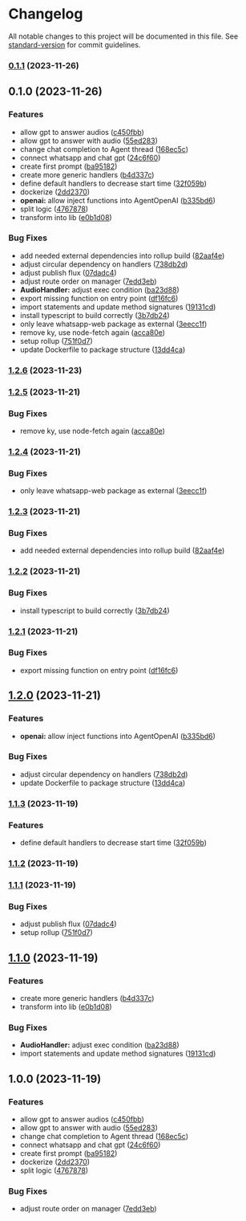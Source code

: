# Changelog

All notable changes to this project will be documented in this file. See [standard-version](https://github.com/conventional-changelog/standard-version) for commit guidelines.

### [0.1.1](https://github.com/gabrielh-silvestre/s1-agents/compare/v0.1.0...v0.1.1) (2023-11-26)

## 0.1.0 (2023-11-26)


### Features

* allow gpt to answer audios ([c450fbb](https://github.com/gabrielh-silvestre/s1-agents/commit/c450fbb44b1737692e91cd1bd8149eedcd7137c8))
* allow gpt to answer with audio ([55ed283](https://github.com/gabrielh-silvestre/s1-agents/commit/55ed283eac071f6b523b1519089fec41b271c48a))
* change chat completion to Agent thread ([168ec5c](https://github.com/gabrielh-silvestre/s1-agents/commit/168ec5c62619ca04ed61454b3098cb014d8cd158))
* connect whatsapp and chat gpt ([24c6f60](https://github.com/gabrielh-silvestre/s1-agents/commit/24c6f602d0a23d437e6b9bbeb4cb591160d66af5))
* create first prompt ([ba95182](https://github.com/gabrielh-silvestre/s1-agents/commit/ba95182b3844e98860138db3d8eeb392463d7ee7))
* create more generic handlers ([b4d337c](https://github.com/gabrielh-silvestre/s1-agents/commit/b4d337c6661bef53c53e64f1bf7202497b036b41))
* define default handlers to decrease start time ([32f059b](https://github.com/gabrielh-silvestre/s1-agents/commit/32f059bf2e61c272895eab5eeca8abd892bc12fe))
* dockerize ([2dd2370](https://github.com/gabrielh-silvestre/s1-agents/commit/2dd237094cba40a4b6980503a682be131705ebad))
* **openai:** allow inject functions into AgentOpenAI ([b335bd6](https://github.com/gabrielh-silvestre/s1-agents/commit/b335bd68a38369ee480bacc6aa590b650769194a))
* split logic ([4767878](https://github.com/gabrielh-silvestre/s1-agents/commit/47678789e4db41f14b18dad537f9a4d538911e15))
* transform into lib ([e0b1d08](https://github.com/gabrielh-silvestre/s1-agents/commit/e0b1d0816cc91e8f9cc3c8ed053b010f3c3ec96e))


### Bug Fixes

* add needed external dependencies into rollup build ([82aaf4e](https://github.com/gabrielh-silvestre/s1-agents/commit/82aaf4e0331d7348d7278cf8ca3ef1e135b1c53b))
* adjust circular dependency on handlers ([738db2d](https://github.com/gabrielh-silvestre/s1-agents/commit/738db2da3cfb67ef2abcb6b24e3d38c1e4dc6d0f))
* adjust publish flux ([07dadc4](https://github.com/gabrielh-silvestre/s1-agents/commit/07dadc4427b0f9e35b3a4698e0d2ca8717612d87))
* adjust route order on manager ([7edd3eb](https://github.com/gabrielh-silvestre/s1-agents/commit/7edd3eb67490b9981f6fe1320887a447242b4cf2))
* **AudioHandler:** adjust exec condition ([ba23d88](https://github.com/gabrielh-silvestre/s1-agents/commit/ba23d88b61f70a4dac0fd3b9442d6d94e6f71824))
* export missing function on entry point ([df16fc6](https://github.com/gabrielh-silvestre/s1-agents/commit/df16fc64502b73b73cb29581ede03fb2945a5fb6))
* import statements and update method signatures ([19131cd](https://github.com/gabrielh-silvestre/s1-agents/commit/19131cd4f20a185b254f996e37dabfa1aad37040))
* install typescript to build correctly ([3b7db24](https://github.com/gabrielh-silvestre/s1-agents/commit/3b7db2438a1bf01577b7233776e1b60b4da94bfa))
* only leave whatsapp-web package as external ([3eecc1f](https://github.com/gabrielh-silvestre/s1-agents/commit/3eecc1f14ddc488304ac3f42f0f70e22567cb939))
* remove ky, use node-fetch again ([acca80e](https://github.com/gabrielh-silvestre/s1-agents/commit/acca80ecbea5474c3ca2861a199bb734a5b05170))
* setup rollup ([751f0d7](https://github.com/gabrielh-silvestre/s1-agents/commit/751f0d72dd53e8abc69b6a37d0936fdb47c2f619))
* update Dockerfile to package structure ([13dd4ca](https://github.com/gabrielh-silvestre/s1-agents/commit/13dd4cab7a3d601eb0df79bbe374b2872cef46c7))

### [1.2.6](https://github.com/gabrielh-silvestre/s1-agents/compare/v1.2.5...v1.2.6) (2023-11-23)

### [1.2.5](https://github.com/gabrielh-silvestre/s1-agents/compare/v1.2.4...v1.2.5) (2023-11-21)


### Bug Fixes

* remove ky, use node-fetch again ([acca80e](https://github.com/gabrielh-silvestre/s1-agents/commit/acca80ecbea5474c3ca2861a199bb734a5b05170))

### [1.2.4](https://github.com/gabrielh-silvestre/s1-agents/compare/v1.2.3...v1.2.4) (2023-11-21)


### Bug Fixes

* only leave whatsapp-web package as external ([3eecc1f](https://github.com/gabrielh-silvestre/s1-agents/commit/3eecc1f14ddc488304ac3f42f0f70e22567cb939))

### [1.2.3](https://github.com/gabrielh-silvestre/s1-agents/compare/v1.2.2...v1.2.3) (2023-11-21)


### Bug Fixes

* add needed external dependencies into rollup build ([82aaf4e](https://github.com/gabrielh-silvestre/s1-agents/commit/82aaf4e0331d7348d7278cf8ca3ef1e135b1c53b))

### [1.2.2](https://github.com/gabrielh-silvestre/s1-agents/compare/v1.2.1...v1.2.2) (2023-11-21)


### Bug Fixes

* install typescript to build correctly ([3b7db24](https://github.com/gabrielh-silvestre/s1-agents/commit/3b7db2438a1bf01577b7233776e1b60b4da94bfa))

### [1.2.1](https://github.com/gabrielh-silvestre/s1-agents/compare/v1.2.0...v1.2.1) (2023-11-21)


### Bug Fixes

* export missing function on entry point ([df16fc6](https://github.com/gabrielh-silvestre/s1-agents/commit/df16fc64502b73b73cb29581ede03fb2945a5fb6))

## [1.2.0](https://github.com/gabrielh-silvestre/s1-agents/compare/v1.1.3...v1.2.0) (2023-11-21)


### Features

* **openai:** allow inject functions into AgentOpenAI ([b335bd6](https://github.com/gabrielh-silvestre/s1-agents/commit/b335bd68a38369ee480bacc6aa590b650769194a))


### Bug Fixes

* adjust circular dependency on handlers ([738db2d](https://github.com/gabrielh-silvestre/s1-agents/commit/738db2da3cfb67ef2abcb6b24e3d38c1e4dc6d0f))
* update Dockerfile to package structure ([13dd4ca](https://github.com/gabrielh-silvestre/s1-agents/commit/13dd4cab7a3d601eb0df79bbe374b2872cef46c7))

### [1.1.3](https://github.com/gabrielh-silvestre/s1-agents/compare/v1.1.2...v1.1.3) (2023-11-19)


### Features

* define default handlers to decrease start time ([32f059b](https://github.com/gabrielh-silvestre/s1-agents/commit/32f059bf2e61c272895eab5eeca8abd892bc12fe))

### [1.1.2](https://github.com/gabrielh-silvestre/s1-agents/compare/v1.1.1...v1.1.2) (2023-11-19)

### [1.1.1](https://github.com/gabrielh-silvestre/s1-agents/compare/v1.1.0...v1.1.1) (2023-11-19)


### Bug Fixes

* adjust publish flux ([07dadc4](https://github.com/gabrielh-silvestre/s1-agents/commit/07dadc4427b0f9e35b3a4698e0d2ca8717612d87))
* setup rollup ([751f0d7](https://github.com/gabrielh-silvestre/s1-agents/commit/751f0d72dd53e8abc69b6a37d0936fdb47c2f619))

## [1.1.0](https://github.com/gabrielh-silvestre/s1-agents/compare/v1.0.0...v1.1.0) (2023-11-19)


### Features

* create more generic handlers ([b4d337c](https://github.com/gabrielh-silvestre/s1-agents/commit/b4d337c6661bef53c53e64f1bf7202497b036b41))
* transform into lib ([e0b1d08](https://github.com/gabrielh-silvestre/s1-agents/commit/e0b1d0816cc91e8f9cc3c8ed053b010f3c3ec96e))


### Bug Fixes

* **AudioHandler:** adjust exec condition ([ba23d88](https://github.com/gabrielh-silvestre/s1-agents/commit/ba23d88b61f70a4dac0fd3b9442d6d94e6f71824))
* import statements and update method signatures ([19131cd](https://github.com/gabrielh-silvestre/s1-agents/commit/19131cd4f20a185b254f996e37dabfa1aad37040))

## 1.0.0 (2023-11-19)


### Features

* allow gpt to answer audios ([c450fbb](https://github.com/gabrielh-silvestre/s1-agents/commit/c450fbb44b1737692e91cd1bd8149eedcd7137c8))
* allow gpt to answer with audio ([55ed283](https://github.com/gabrielh-silvestre/s1-agents/commit/55ed283eac071f6b523b1519089fec41b271c48a))
* change chat completion to Agent thread ([168ec5c](https://github.com/gabrielh-silvestre/s1-agents/commit/168ec5c62619ca04ed61454b3098cb014d8cd158))
* connect whatsapp and chat gpt ([24c6f60](https://github.com/gabrielh-silvestre/s1-agents/commit/24c6f602d0a23d437e6b9bbeb4cb591160d66af5))
* create first prompt ([ba95182](https://github.com/gabrielh-silvestre/s1-agents/commit/ba95182b3844e98860138db3d8eeb392463d7ee7))
* dockerize ([2dd2370](https://github.com/gabrielh-silvestre/s1-agents/commit/2dd237094cba40a4b6980503a682be131705ebad))
* split logic ([4767878](https://github.com/gabrielh-silvestre/s1-agents/commit/47678789e4db41f14b18dad537f9a4d538911e15))


### Bug Fixes

* adjust route order on manager ([7edd3eb](https://github.com/gabrielh-silvestre/s1-agents/commit/7edd3eb67490b9981f6fe1320887a447242b4cf2))
